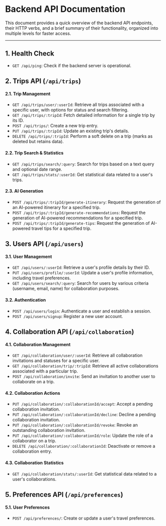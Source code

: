 # Backend API Documentation

This document provides a quick overview of the backend API endpoints, their HTTP verbs, and a brief summary of their functionality, organized into multiple levels for faster access.

---

## 1. Health Check

*   `GET /api/ping`: Check if the backend server is operational.

## 2. Trips API (`/api/trips`)

#### 2.1. Trip Management

*   `GET /api/trips/user/:userId`: Retrieve all trips associated with a specific user, with options for status and search filtering.
*   `GET /api/trips/:tripId`: Fetch detailed information for a single trip by its ID.
*   `POST /api/trips/`: Create a new trip entry.
*   `PUT /api/trips/:tripId`: Update an existing trip's details.
*   `DELETE /api/trips/:tripId`: Perform a soft delete on a trip (marks as deleted but retains data).

#### 2.2. Trip Search & Statistics

*   `GET /api/trips/search/:query`: Search for trips based on a text query and optional date range.
*   `GET /api/trips/stats/:userId`: Get statistical data related to a user's trips.

#### 2.3. AI Generation

*   `POST /api/trips/:tripId/generate-itinerary`: Request the generation of an AI-powered itinerary for a specified trip.
*   `POST /api/trips/:tripId/generate-recommendations`: Request the generation of AI-powered recommendations for a specified trip.
*   `POST /api/trips/:tripId/generate-tips`: Request the generation of AI-powered travel tips for a specified trip.

## 3. Users API (`/api/users`)

#### 3.1. User Management

*   `GET /api/users/:userId`: Retrieve a user's profile details by their ID.
*   `PUT /api/users/profile/:userId`: Update a user's profile information, including travel preferences.
*   `GET /api/users/search/:query`: Search for users by various criteria (username, email, name) for collaboration purposes.

#### 3.2. Authentication

*   `POST /api/users/login`: Authenticate a user and establish a session.
*   `POST /api/users/signup`: Register a new user account.

## 4. Collaboration API (`/api/collaboration`)

#### 4.1. Collaboration Management

*   `GET /api/collaboration/user/:userId`: Retrieve all collaboration invitations and statuses for a specific user.
*   `GET /api/collaboration/trip/:tripId`: Retrieve all active collaborations associated with a particular trip.
*   `POST /api/collaboration/invite`: Send an invitation to another user to collaborate on a trip.

#### 4.2. Collaboration Actions

*   `PUT /api/collaboration/:collaborationId/accept`: Accept a pending collaboration invitation.
*   `PUT /api/collaboration/:collaborationId/decline`: Decline a pending collaboration invitation.
*   `PUT /api/collaboration/:collaborationId/revoke`: Revoke an outstanding collaboration invitation.
*   `PUT /api/collaboration/:collaborationId/role`: Update the role of a collaborator on a trip.
*   `DELETE /api/collaboration/:collaborationId`: Deactivate or remove a collaboration entry.

#### 4.3. Collaboration Statistics

*   `GET /api/collaboration/stats/:userId`: Get statistical data related to a user's collaborations.

## 5. Preferences API (`/api/preferences`)

#### 5.1. User Preferences

*   `POST /api/preferences/`: Create or update a user's travel preferences.
